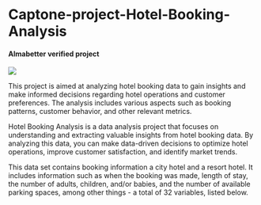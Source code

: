 # Captone-project-Hotel-Booking-Analysis
#### Almabetter verified project

![](https://www.makeinsurvey.com/assets/img/portfolio/hotelier-2.gif)

This project is aimed at analyzing hotel booking data to gain insights and make informed decisions regarding hotel operations and customer preferences. The analysis includes various aspects such as booking patterns, customer behavior, and other relevant metrics.

Hotel Booking Analysis is a data analysis project that focuses on understanding and extracting valuable insights from hotel booking data. By analyzing this data, you can make data-driven decisions to optimize hotel operations, improve customer satisfaction, and identify market trends.

This data set contains booking information a city hotel and a resort hotel. It includes information such as when the booking was made, length of stay, the number of adults, children, and/or babies, and the number of available parking spaces, among other things - a total of 32 variables, listed below.

